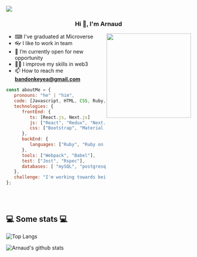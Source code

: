 ![](https://img.shields.io/badge/Microverse-blueviolet)
<h3 align="center">Hi 👋, I'm Arnaud</h3>

<img align='right' src="https://media.giphy.com/media/M9gbBd9nbDrOTu1Mqx/giphy.gif" width="230">

- ⌨ I've graduated at Microverse
- 👓 I like to work in team
- 🌱 I’m currently open for new opportunity
- 👨‍💻 I improve my skills in web3
- 📫 How to reach me **bandonkeyea@gmail.com**



```javascript
const aboutMe = {
   pronouns: "he" | "him",
   code: [Javascript, HTML, CSS, Ruby, Solidity, Typescript],
   technologies: {
      frontEnd: {
         ts: [React.js, Next.js]
         js: ["React", "Redux", "Next.js", Ether.js],
         css: ["Bootstrap", "Material Design", "Semantic UI", Tailwind]
      },
      backEnd: {
         languages: ["Ruby", "Ruby on rails", Node.js, Solidity]
      },
      tools: ["Webpack", "Babel"],
      test: ["Jest", "Rspec"],
      databases: [ "mySQL", "postgresql", Mongodb],
   },
   challenge: "I'm working towards being able to run a marathon.",
};
```
</br></br>
<h2>💻 Some stats 💻</h2>

![Top Langs](https://github-readme-stats.vercel.app/api/top-langs/?username=ArnaudBand&layout=compact&theme=vision-friendly-dark)

![Arnaud's github stats](https://github-readme-stats.vercel.app/api?username=ArnaudBand&show_icons=true&title_color=fff&icon_color=79ff97&text_color=9f9f9f&bg_color=151515)

